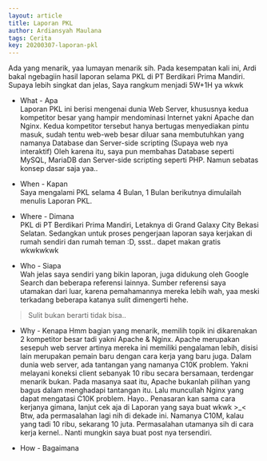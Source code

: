 ```yaml
---
layout: article
title: Laporan PKL
author: Ardiansyah Maulana
tags: Cerita
key: 20200307-laporan-pkl
---
```


Ada yang menarik, yaa lumayan menarik sih. Pada kesempatan kali ini, Ardi bakal ngebagiin hasil laporan selama PKL di PT Berdikari Prima Mandiri. Supaya lebih singkat dan jelas, Saya rangkum menjadi 5W+1H ya wkwk

* What - Apa  
Laporan PKL ini berisi mengenai dunia Web Server, khususnya kedua kompetitor besar yang hampir mendominasi Internet yakni Apache dan Nginx.
Kedua kompetitor tersebut hanya bertugas menyediakan pintu masuk, sudah tentu web-web besar diluar sana membutuhkan yang namanya Database dan Server-side scripting (Supaya web nya interaktif)
Oleh karena itu, saya pun membahas Database seperti MySQL, MariaDB dan Server-side scripting seperti PHP. Namun sebatas konsep dasar saja yaa..

* When - Kapan  
Saya mengalami PKL selama 4 Bulan, 1 Bulan berikutnya dimulailah menulis Laporan PKL.

* Where - Dimana  
PKL di PT Berdikari Prima Mandiri, Letaknya di Grand Galaxy City Bekasi Selatan. Sedangkan untuk proses pengerjaan laporan saya kerjakan di rumah sendiri dan rumah teman :D, ssst.. dapet makan gratis wkwkwkwk

* Who - Siapa  
Wah jelas saya sendiri yang bikin laporan, juga didukung oleh Google Search dan beberapa referensi lainnya. Sumber referensi saya utamakan dari luar, karena pemahamannya mereka lebih wah, yaa meski terkadang beberapa katanya sulit dimengerti hehe.
> Sulit bukan berarti tidak bisa..

* Why - Kenapa 
Hmm bagian yang menarik, memilih topik ini dikarenakan 2 kompetitor besar tadi yakni Apache & Nginx. Apache merupakan sesepuh web server artinya mereka ini memiliki pengalaman lebih, disisi lain merupakan pemain baru dengan cara kerja yang baru juga.
Dalam dunia web server, ada tantangan yang namanya C10K problem. Yakni melayani koneksi client sebanyak 10 ribu secara bersamaan, terdengar menarik bukan.
Pada masanya saat itu, Apache bukanlah pilihan yang bagus dalam menghadapi tantangan itu. Lalu muncullah Nginx yang dapat mengatasi C10K problem.
Hayo.. Penasaran kan sama cara kerjanya gimana, lanjut cek aja di Laporan yang saya buat wkwk >_<
Btw, ada permasalahan lagi nih di dekade ini. Namanya C10M, kalau yang tadi 10 ribu, sekarang 10 juta. Permasalahan utamanya sih di cara kerja kernel.. Nanti mungkin saya buat post nya tersendiri.

* How - Bagaimana
